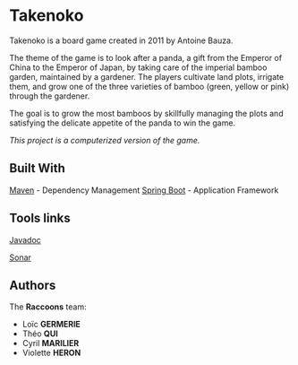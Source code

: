 # Takenoko

Takenoko is a board game created in 2011 by Antoine Bauza.  

The theme of the game is to look after a panda, a gift from the Emperor of China to the Emperor of Japan, by taking care of the imperial bamboo garden, maintained by a gardener. The players cultivate land plots, irrigate them, and grow one of the three varieties of bamboo (green, yellow or pink) through the gardener.  

The goal is to grow the most bamboos by skillfully managing the plots and satisfying the delicate appetite of the panda to win the game.  

*This project is a computerized version of the game.*

## Built With

[Maven](https://maven.apache.org/) - Dependency Management
[Spring Boot](https://spring.io) - Application Framework

## Tools links

[Javadoc](http://www-mips.unice.fr/~gl800548/)

[Sonar](http://ggdom.freeboxos.fr:9000/dashboard?id=takenoko%3Atakenoko)

## Authors

The **Raccoons** team:
* Loïc **GERMERIE**
* Théo **QUI**
* Cyril **MARILIER**
* Violette **HERON**
